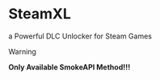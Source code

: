 # SteamXL
a Powerful DLC Unlocker for Steam Games

> [!WARNING]
> **Only Available SmokeAPI Method!!!**
